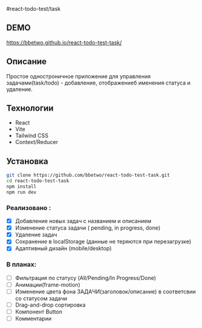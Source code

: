#react-todo-test/task

## DEMO

https://bbetwo.github.io/react-todo-test-task/

## Описание

Простое одностроничное приложение для управления задачами(task/todo) - добавление, отображениеб именения статуса и удаление.

## Технологии

-   React
-   Vite
-   Tailwind CSS
-   Context/Reducer

## Установка

```bash
git clone https://github.com/bbetwo/react-todo-test-task.git
cd react-todo-test-task
npm install
npm run dev
```

### Реализовано :

-   [x] Добавление новых задач с названием и описанием
-   [x] Изменение статуса задачи ( pending, in progress, done)
-   [x] Удаление задач
-   [x] Сохранение в localStorage (данные не теряются при перезагрузке)
-   [x] Адаптивный дизайн (mobile/desktop)

### В планах:

-   [ ] Фильтрация по статусу (All/Pending/In Progress/Done)
-   [ ] Анимации(frame-motion)
-   [ ] Изменение цвета фона ЗАДАЧИ(заголовок/описание) в соответсвии со статусом задачи
-   [ ] Drag-and-drop сортировка
-   [ ] Компонент Button
-   [ ] Комментарии
